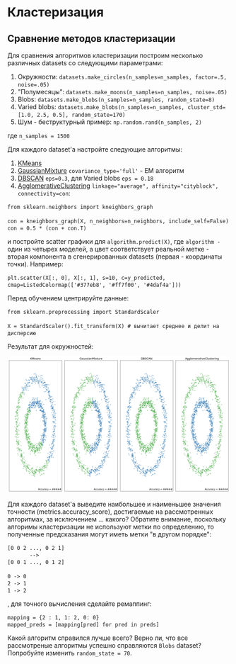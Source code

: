 # Кластеризация



## Сравнение методов кластеризации

Для сравнения алгоритмов кластеризации построим несколько различных datasets со следующими параметрами:

1. Окружности: `datasets.make_circles(n_samples=n_samples, factor=.5, noise=.05)`
2. "Полумесяцы": `datasets.make_moons(n_samples=n_samples, noise=.05)`
3. Blobs: `datasets.make_blobs(n_samples=n_samples, random_state=8)`
4. Varied blobs: `datasets.make_blobs(n_samples=n_samples, cluster_std=[1.0, 2.5, 0.5], random_state=170)`
5. Шум - беструктурный пример: `np.random.rand(n_samples, 2)`

где `n_samples = 1500`


Для каждого dataset'а настройте следующие алгоритмы:

1. [KMeans](http://scikit-learn.org/stable/modules/clustering.html#k-means)
2. [GaussianMixture](http://scikit-learn.org/stable/modules/mixture.html#mixture) `covariance_type='full'` - EM алгоритм
3. [DBSCAN](http://scikit-learn.org/stable/modules/clustering.html#dbscan) `eps=0.3`, для Varied blobs `eps = 0.18`
4. [AgglomerativeClustering](http://scikit-learn.org/stable/modules/clustering.html#hierarchical-clustering) `linkage="average", affinity="cityblock", connectivity=con`:

```
from sklearn.neighbors import kneighbors_graph

con = kneighbors_graph(X, n_neighbors=n_neighbors, include_self=False)
con = 0.5 * (con + con.T)
```

и постройте scatter графики для `algorithm.predict(X)`, где `algorithm - ` один из четырех моделей, а цвет соответствует реальной метке - вторая компонента в сгенерированных datasets (первая - координаты точки). Например:

```
plt.scatter(X[:, 0], X[:, 1], s=10, c=y_predicted, cmap=ListedColormap(['#377eb8', '#ff7f00', '#4daf4a']))
```

Перед обучением центрируйте данные:

```
from sklearn.preprocessing import StandardScaler

X = StandardScaler().fit_transform(X) # вычитает среднее и делит на дисперсию
```

Результат для окружностей:

![example](scatters.png)


Для каждого dataset'a выведите наибольшее и наименьшее значения точности (metrics.accuracy_score), достигаемые на рассмотренных алгоритмах, за исключением ... какого? Обратите внимание, поскольку алгоримы кластеризации не используют метки по определению, то полученные предсказания могут иметь метки "в другом порядке":

```
[0 0 2 ..., 0 2 1]
       -->
[0 0 1 ..., 0 1 2]

0 -> 0
2 -> 1
1 -> 2
```

, для точного вычисления сделайте ремаппинг:

```
mapping = {2 : 1, 1: 2, 0: 0}
mapped_preds = [mapping[pred] for pred in preds]
```

Какой алгоритм справился лучше всего?
Верно ли, что все рассмотреные алгоритмы успешно справляются `Blobs` dataset? Попробуйте изменить `random_state = 70`.



